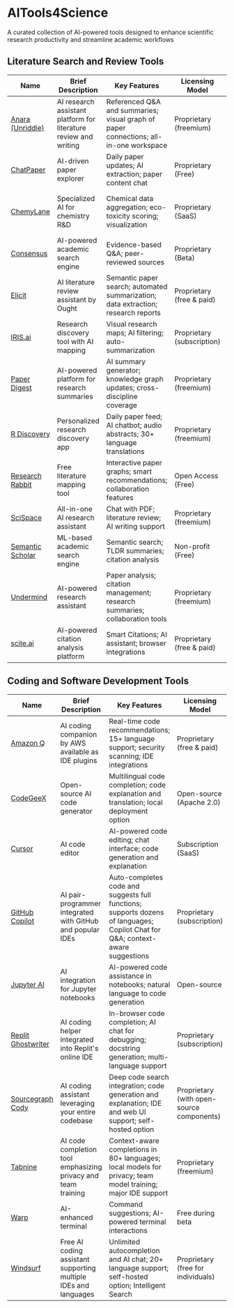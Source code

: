 # AITools4Science
A curated collection of AI-powered tools designed to enhance scientific research productivity and streamline academic workflows




## Literature Search and Review Tools

| Name | Brief Description | Key Features | Licensing Model | Pricing |
| --- | --- | --- | --- | --- |
| [Anara (Unriddle)](https://unriddle.ai) | AI research assistant platform for literature review and writing | Referenced Q&A and summaries; visual graph of paper connections; all-in-one workspace | Proprietary (freemium) | Free plan; Pro ~€11/month; Team ~€17/seat/month |
| [ChatPaper](https://chatpaper.org) | AI-driven paper explorer | Daily paper updates; AI extraction; paper content chat | Proprietary (Free) | Free web tool |
| [ChemyLane](https://chemylane.ai) | Specialized AI for chemistry R&D | Chemical data aggregation; eco-toxicity scoring; visualization | Proprietary (SaaS) | Free tier; Essentials ~$31/month; Advanced custom |
| [Consensus](https://consensus.app) | AI-powered academic search engine | Evidence-based Q&A; peer-reviewed sources | Proprietary (Beta) | Free (currently) |
| [Elicit](https://elicit.org) | AI literature review assistant by Ought | Semantic paper search; automated summarization; data extraction; research reports | Proprietary (free & paid) | Free basic use; Plus $12/month; Pro $49/month |
| [IRIS.ai](https://iris.ai) | Research discovery tool with AI mapping | Visual research maps; AI filtering; auto-summarization | Proprietary (subscription) | Free account; full access €75/month |
| [Paper Digest](https://paperdigest.org) | AI-powered platform for research summaries | AI summary generator; knowledge graph updates; cross-discipline coverage | Proprietary (freemium) | Limited free summaries; paid plans available |
| [R Discovery](https://discovery.researcher.life) | Personalized research discovery app | Daily paper feed; AI chatbot; audio abstracts; 30+ language translations | Proprietary (freemium) | Free app; subscription plans available |
| [Research Rabbit](https://www.researchrabbit.ai) | Free literature mapping tool | Interactive paper graphs; smart recommendations; collaboration features | Open Access (Free) | Completely free |
| [SciSpace](https://typeset.io) | All-in-one AI research assistant | Chat with PDF; literature review; AI writing support | Proprietary (freemium) | Free version; Premium ~$20/month |
| [Semantic Scholar](https://www.semanticscholar.org) | ML-based academic search engine | Semantic search; TLDR summaries; citation analysis | Non-profit (Free) | Free for all users |
| [Undermind](https://undermind.ai ) | AI-powered research assistant | Paper analysis; citation management; research summaries; collaboration tools | Proprietary (freemium) | Free tier; Pro plans available |
| [scite.ai](https://scite.ai) | AI-powered citation analysis platform | Smart Citations; AI assistant; browser integrations | Proprietary (free & paid) | Free basic features; premium plans available |

## Coding and Software Development Tools

| Name | Brief Description | Key Features | Licensing Model | Pricing |
| --- | --- | --- | --- | --- |
| [Amazon Q](https://aws.amazon.com/codewhisperer/) | AI coding companion by AWS available as IDE plugins | Real-time code recommendations; 15+ language support; security scanning; IDE integrations | Proprietary (free & paid) | Free for individual developers; Professional tier ~$19/user/month |
| [CodeGeeX](https://github.com/THUDM/CodeGeeX) | Open-source AI code generator | Multilingual code completion; code explanation and translation; local deployment option | Open-source (Apache 2.0) | Free to use (self-host or community API) |
| [Cursor](https://cursor.sh/) | AI code editor | AI-powered code editing; chat interface; code generation and explanation | Subscription (SaaS) | Free tier; Paid plans available |
| [GitHub Copilot](https://github.com/features/copilot) | AI pair-programmer integrated with GitHub and popular IDEs | Auto-completes code and suggests full functions; supports dozens of languages; Copilot Chat for Q&A; context-aware suggestions | Proprietary (subscription) | $10/month (or $100/year) for individuals; free for students and OSS maintainers; Business $19/user/month |
| [Jupyter AI](https://github.com/jupyterlab/jupyter-ai) | AI integration for Jupyter notebooks | AI-powered code assistance in notebooks; natural language to code generation | Open-source | Free |
| [Replit Ghostwriter](https://replit.com/ghostwriter) | AI coding helper integrated into Replit's online IDE | In-browser code completion; AI chat for debugging; docstring generation; multi-language support | Proprietary (subscription) | $10/month Ghostwriter add-on |
| [Sourcegraph Cody](https://sourcegraph.com/cody) | AI coding assistant leveraging your entire codebase | Deep code search integration; code generation and explanation; IDE and web UI support; self-hosted option | Proprietary (with open-source components) | Free for public repos; Enterprise pricing for private code |
| [Tabnine](https://www.tabnine.com/) | AI code completion tool emphasizing privacy and team training | Context-aware completions in 80+ languages; local models for privacy; team model training; major IDE support | Proprietary (freemium) | Free version; Pro ~$12/user/month; Enterprise plans available |
| [Warp](https://warp.dev/ ) | AI-enhanced terminal | Command suggestions; AI-powered terminal interactions | Free during beta | Free (beta) |
| [Windsurf](https://windsurf.com/) | Free AI coding assistant supporting multiple IDEs and languages | Unlimited autocompletion and AI chat; 20+ language support; self-hosted option; Intelligent Search | Proprietary (free for individuals) | Free for personal use; Enterprise custom pricing |